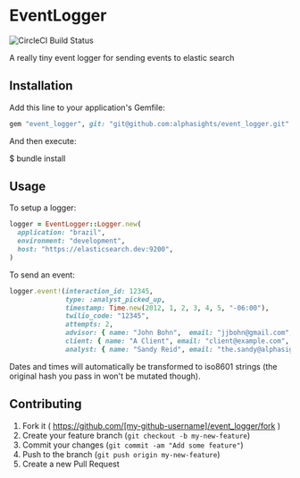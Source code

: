 # EventLogger

![CircleCI Build Status](https://circleci.com/gh/alphasights/event_logger.svg?style=shield&circle-token=:circle-token)

A really tiny event logger for sending events to elastic search

## Installation

Add this line to your application's Gemfile:

```ruby
gem "event_logger", git: "git@github.com:alphasights/event_logger.git"
```

And then execute:

$ bundle install

## Usage

To setup a logger:
```ruby
logger = EventLogger::Logger.new(
  application: "brazil",
  environment: "development",
  host: "https://elasticsearch.dev:9200",
)
```

To send an event:
```ruby
logger.event!(interaction_id: 12345,
              type: :analyst_picked_up,
              timestamp: Time.new(2012, 1, 2, 3, 4, 5, "-06:00"),
              twilio_code: "12345",
              attempts: 2,
              advisor: { name: "John Bohn",  email: "jjbohn@gmail.com", phone: "555-521-6937" },
              client: { name: "A Client", email: "client@example.com", phone: "555-344-1790" },
              analyst: { name: "Sandy Reid", email: "the.sandy@alphasights.com", phone: "555-813-8113" })
```

Dates and times will automatically be transformed to iso8601 strings
(the original hash you pass in won't be mutated though).


## Contributing

1. Fork it ( https://github.com/[my-github-username]/event_logger/fork )
2. Create your feature branch (`git checkout -b my-new-feature`)
3. Commit your changes (`git commit -am "Add some feature"`)
4. Push to the branch (`git push origin my-new-feature`)
5. Create a new Pull Request
